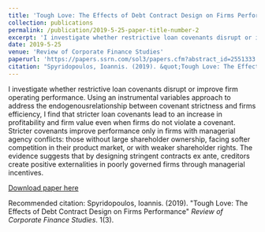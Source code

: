 ```yaml
---
title: 'Tough Love: The Effects of Debt Contract Design on Firms Performance'
collection: publications
permalink: /publication/2019-5-25-paper-title-number-2
excerpt: 'I investigate whether restrictive loan covenants disrupt or improve firm operating performance. Using an instrumental variables approach to address the endogenousrelationship between covenant strictness and firms efficiency, I find that stricter loan covenants lead to an increase in profitability and firm value even when firms do not violate a covenant. Stricter covenants improve performance only in firms with managerial agency conflicts: those without large shareholder ownership, facing softer competition in their product market, or with weaker shareholder rights. The evidence suggests that by designing stringent contracts ex ante, creditors create positive externalities in poorly governed firms through managerial incentives.'
date: 2019-5-25
venue: 'Review of Corporate Finance Studies'
paperurl: 'https://papers.ssrn.com/sol3/papers.cfm?abstract_id=2551333'
citation: "Spyridopoulos, Ioannis. (2019). &quot;Tough Love: The Effects of Debt Contract Design on Firms' Performance 3.&quot; <i>Review of Corporate Finance Studies</i>. 1(3)."
---
```


I investigate whether restrictive loan covenants disrupt or improve firm operating performance. Using an instrumental variables approach to address the endogenousrelationship between covenant strictness and firms efficiency, I find that stricter loan covenants lead to an increase in profitability and firm value even when firms do not violate a covenant. Stricter covenants improve performance only in firms with managerial agency conflicts: those without large shareholder ownership, facing softer competition in their product market, or with weaker shareholder rights. The evidence suggests that by designing stringent contracts ex ante, creditors create positive externalities in poorly governed firms through managerial incentives.

[Download paper here](http://academicpages.github.io/files/paper3.pdf)

Recommended citation: Spyridopoulos, Ioannis. (2019). "Tough Love: The Effects of Debt Contract Design on Firms Performance" <i>Review of Corporate Finance Studies</i>. 1(3).
